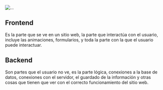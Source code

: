 <img src="https://acumbamail.com/blog/wp-content/uploads/2014/10/maquetacion-email-html.png" class="card-img-top" alt="...">

<h2>Frontend</h2>
Es la parte que se ve en un sitio web, la parte que interactúa con el usuario, incluye las animaciones, formularios, y toda la parte con la que el usuario puede interactuar.


<h2>Backend</h2>
Son partes que el usuario no ve, es la parte lógica, conexiones a la base de datos, conexiones con el servidor, el guardado de la información y otras cosas que tienen que ver con el correcto funcionamiento del sitio web.
